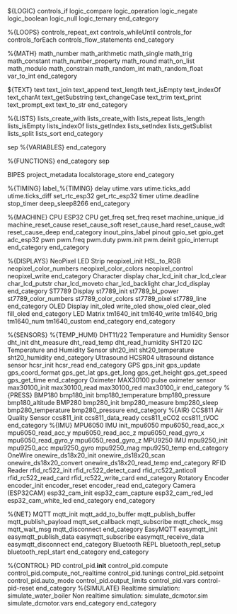 ${LOGIC}
controls_if
logic_compare
logic_operation
logic_negate
logic_boolean
logic_null
logic_ternary
end_category

%{LOOPS}
controls_repeat_ext
controls_whileUntil
controls_for
controls_forEach
controls_flow_statements
end_category

%{MATH}
math_number
math_arithmetic
math_single
math_trig
math_constant
math_number_property
math_round
math_on_list
math_modulo
math_constrain
math_random_int
math_random_float
var_to_int
end_category

${TEXT}
text
text_join
text_append
text_length
text_isEmpty
text_indexOf
text_charAt
text_getSubstring
text_changeCase
text_trim
text_print
text_prompt_ext
text_to_str
end_category

%{LISTS}
lists_create_with
lists_create_with
lists_repeat
lists_length
lists_isEmpty
lists_indexOf
lists_getIndex
lists_setIndex
lists_getSublist
lists_split
lists_sort
end_category

sep
%{VARIABLES}
end_category

%{FUNCTIONS}
end_category
sep

BIPES
project_metadata
localstorage_store
end_category

%{TIMING}
label_%{TIMING}
delay
utime.vars
utime.ticks_add
utime.ticks_diff
set_rtc_esp32
get_rtc_esp32
timer
utime.deadline
stop_timer
deep_sleep8266 
end_category

%{MACHINE}
CPU
ESP32 CPU
get_freq
set_freq
reset
machine_unique_id
machine_reset_cause
reset_cause_soft
reset_cause_hard
reset_cause_wdt
reset_cause_deep
end_category
inout_pins_label
pinout
gpio_set
gpio_get
adc_esp32
pwm
pwm.freq
pwm.duty
pwm.init
pwm.deinit
gpio_interrupt
end_category
end_category

%{DISPLAYS}
NeoPixel LED Strip
neopixel_init
HSL_to_RGB
neopixel_color_numbers
neopixel_color_colors
neopixel_control
neopixel_write
end_category
Character display
char_lcd_init
char_lcd_clear
char_lcd_putstr
char_lcd_moveto
char_lcd_backlight
char_lcd_display
end_category
ST7789 Display
st7789_init
st7789_bl_power
st7789_color_numbers
st7789_color_colors
st7789_pixel
st7789_line
end_category
OLED Display
init_oled
write_oled
show_oled
clear_oled
fill_oled
end_category
LED Matrix
tm1640_init
tm1640_write
tm1640_brig
tm1640_num
tm1640_custom
end_category
end_category

%{SENSORS}
%{TEMP_HUMI}
DHT11/22 Temperature and Humidity Sensor
dht_init
dht_measure
dht_read_temp
dht_read_humidity
SHT20 I2C Temperature and Humidity Sensor
sht20_init
sht20_temperature
sht20_humidity
end_category
Ultrasound
HCSR04 ultrasound distance sensor
hcsr_init
hcsr_read
end_category
GPS
gps_init
gps_update
gps_coord_format
gps_get_lat
gps_get_long
gps_get_height
gps_get_speed
gps_get_time
end_category
Oximeter
MAX30100 pulse oximeter sensor
max30100_init
max30100_read
max30100_red
max30100_ir
end_category
%{PRESS}
BMP180
bmp180_init
bmp180_temperature
bmp180_pressure
bmp180_altitude
BMP280
bmp280_init
bmp280_measure
bmp280_sleep
bmp280_temperature
bmp280_pressure
end_category
%{AIR}
CCS811 Air Quality Sensor
ccs811_init
ccs811_data_ready
ccs811_eCO2
ccs811_tVOC
end_category
%{IMU}
MPU6050 IMU
init_mpu6050
mpu6050_read_acc_x
mpu6050_read_acc_y
mpu6050_read_acc_z
mpu6050_read_gyro_x
mpu6050_read_gyro_y
mpu6050_read_gyro_z
MPU9250 IMU
mpu9250_init
mpu9250_acc
mpu9250_gyro
mpu9250_mag
mpu9250_temp
end_category
OneWire
onewire_ds18x20_init
onewire_ds18x20_scan
onewire_ds18x20_convert
onewire_ds18x20_read_temp
end_category
RFID Reader
rfid_rc522_init
rfid_rc522_detect_card
rfid_rc522_anticoll
rfid_rc522_read_card
rfid_rc522_write_card
end_category
Rotatory Encoder
encoder_init
encoder_reset
encoder_read
end_category
Camera (ESP32CAM)
esp32_cam_init
esp32_cam_capture
esp32_cam_red_led
esp32_cam_white_led
end_category
end_category


%{NET}
MQTT
mqtt_init
mqtt_add_to_buffer
mqtt_publish_buffer
mqtt_publish_payload
mqtt_set_callback
mqtt_subscribe
mqtt_check_msg
mqtt_wait_msg
mqtt_disconnect
end_category
EasyMQTT
easymqtt_init
easymqtt_publish_data
easymqtt_subscribe
easymqtt_receive_data
easymqtt_disconnect
end_category
Bluetooth REPL
bluetooth_repl_setup
bluetooth_repl_start
end_category
end_category

%{CONTROL}
PID
control_pid.__init__
control_pid.compute
control_pid.compute_not_realtime
control_pid.tunings
control_pid.setpoint
control_pid.auto_mode
control_pid.output_limits
control_pid.vars
control-pid-reset
end_category
%{SIMULATE}
Realtime simulation:
simulate_water_boiler
Non realtime simulation:
simulate_dcmotor.sim
simulate_dcmotor.vars
end_category
end_category
